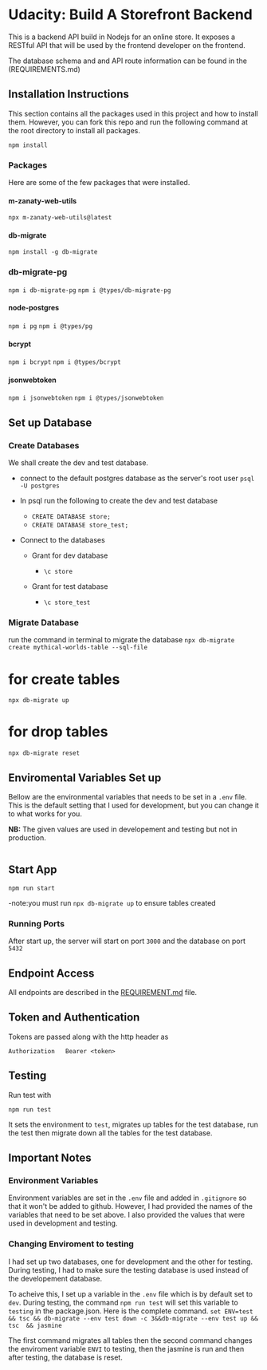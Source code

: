 # Udacity: Build A Storefront Backend

This is a backend API build in Nodejs for an online store. It exposes a RESTful API that will be used by the frontend developer on the frontend. 

The database schema and and API route information can be found in the (REQUIREMENTS.md)

## Installation Instructions
This section contains all the packages used in this project and how to install them. However, you can fork this repo and run the following command at the root directory to install all packages.

 `npm install`

### Packages

Here are some of the few packages that were installed.

#### m-zanaty-web-utils
`npx m-zanaty-web-utils@latest`

#### db-migrate
`npm install -g db-migrate`

### db-migrate-pg
`npm i db-migrate-pg`
`npm i @types/db-migrate-pg`

#### node-postgres
`npm i pg`
`npm i @types/pg`

#### bcrypt
`npm i bcrypt`
`npm i @types/bcrypt`

#### jsonwebtoken
`npm i jsonwebtoken`
`npm i @types/jsonwebtoken`

## Set up Database
### Create Databases
We shall create the dev and test database.

- connect to the default postgres database as the server's root user `psql -U postgres`

- In psql run the following to create the dev and test database
    - `CREATE DATABASE store;`
    - `CREATE DATABASE store_test;`
- Connect to the databases 
    - Grant for dev database
        - `\c store`
        
    - Grant for test database
        - `\c store_test`
        

### Migrate Database
 run the command in terminal to migrate the database 
 `npx db-migrate create mythical-worlds-table --sql-file`
# for create tables
`npx db-migrate up`

# for drop tables
`npx db-migrate reset`

## Enviromental Variables Set up
Bellow are the environmental variables that needs to be set in a `.env` file. This is the default setting that I used for development, but you can change it to what works for you. 

**NB:** The given values are used in developement and testing but not in production. 
```

```

## Start App
`npm run start`

-note:you must run `npx db-migrate up` to ensure tables created

### Running Ports 
After start up, the server will start on port `3000` and the database on port `5432`

## Endpoint Access
All endpoints are described in the [REQUIREMENT.md](REQUIREMENTS.md) file. 

## Token and Authentication
Tokens are passed along with the http header as 
```
Authorization   Bearer <token>
```

## Testing
Run test with 

`npm run test`

It sets the environment to `test`, migrates up tables for the test database, run the test then migrate down all the tables for the test database. 

## Important Notes 

### Environment Variables
Environment variables are set in the `.env` file and added in `.gitignore` so that it won't be added to github. However, I had provided the names of the variables that need to be set above. I also provided the values that were used in development and testing. 

### Changing Enviroment to testing 
I had set up two databases, one for development and the other for testing. During testing, I had to make sure the testing database is used instead of the developement database. 

To acheive this, I set up a variable in the `.env` file which is by default set to `dev`. During testing, the command `npm run test` will set this variable to `testing` in the package.json. Here is the complete command.
`set ENV=test && tsc && db-migrate --env test down -c 3&&db-migrate --env test up && tsc  && jasmine`

The first command migrates all tables then the second command changes the enviroment variable `ENVI` to testing, then the jasmine is run and then after testing, the database is reset. 
